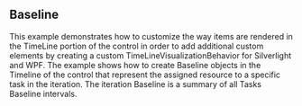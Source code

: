 ## Baseline
This example demonstrates how to customize the way items are rendered in the TimeLine portion of the control in order to add additional 
custom elements by creating a custom TimeLineVisualizationBehavior for Silverlight and WPF. The example shows how to create Baseline 
objects in the Timeline of the control that represent the assigned resource to a specific task in the iteration. The iteration Baseline
 is a summary of all Tasks Baseline intervals.

[//]: <keywords:customize, timeline, timelinevisualizationbehavior, task, summary, timeruler>